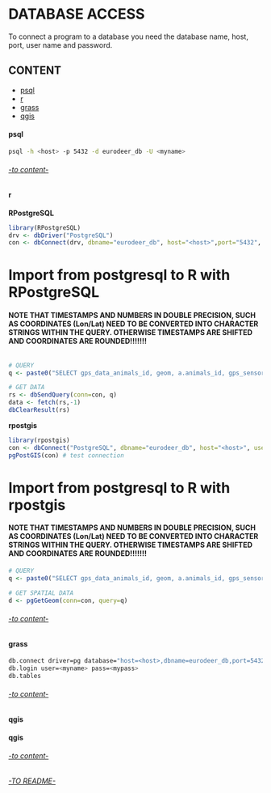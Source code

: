 # DATABASE ACCESS

To connect a program to a database you need the database name, host, port, user name and password.

## CONTENT 

* [psql](#psql)
* [r](#r)
* [grass](#grass)
* [qgis](#qgis)


#### psql

```bash
psql -h <host> -p 5432 -d eurodeer_db -U <myname>  
```

###### [-to content-](#content)

#### r

**RPostgreSQL**  
```R
library(RPostgreSQL)
drv <- dbDriver("PostgreSQL")
con <- dbConnect(drv, dbname="eurodeer_db", host="<host>",port="5432", user="<myname>", password="<mypass>")
```

# Import from postgresql to R with RPostgreSQL

#### NOTE THAT TIMESTAMPS AND NUMBERS IN DOUBLE PRECISION, SUCH AS COORDINATES (Lon/Lat) NEED TO BE CONVERTED INTO CHARACTER STRINGS WITHIN THE QUERY. OTHERWISE TIMESTAMPS ARE SHIFTED AND COORDINATES ARE ROUNDED!!!!!!! 


```R

# QUERY
q <- paste0("SELECT gps_data_animals_id, geom, a.animals_id, gps_sensors_id, acquisition_time::character varying, longitude::character varying, latitude::character varying FROM main.gps_data_animals a WHERE animals_id = 1 AND gps_validity_code = 1 ORDER BY animals_id, gps_sensors_id, acquisition_time")

# GET DATA
rs <- dbSendQuery(conn=con, q)
data <- fetch(rs,-1)
dbClearResult(rs) 
```

**rpostgis**  
```R
library(rpostgis)
con <- dbConnect("PostgreSQL", dbname="eurodeer_db", host="<host>", user="<myname>", password="<mypass>") 
pgPostGIS(con) # test connection
```

# Import from postgresql to R with rpostgis

#### NOTE THAT TIMESTAMPS AND NUMBERS IN DOUBLE PRECISION, SUCH AS COORDINATES (Lon/Lat) NEED TO BE CONVERTED INTO CHARACTER STRINGS WITHIN THE QUERY. OTHERWISE TIMESTAMPS ARE SHIFTED AND COORDINATES ARE ROUNDED!!!!!!! 

```R
# QUERY
q <- paste0("SELECT gps_data_animals_id, geom, a.animals_id, gps_sensors_id, acquisition_time::character varying, longitude::character varying, latitude::character varying FROM main.gps_data_animals a WHERE animals_id = 1 AND gps_validity_code = 1 ORDER BY animals_id, gps_sensors_id, acquisition_time")

# GET SPATIAL DATA 
d <- pgGetGeom(conn=con, query=q)
```

###### [-to content-](#content)

#### grass

```bash
db.connect driver=pg database="host=<host>,dbname=eurodeer_db,port=5432" 
db.login user=<myname> pass=<mypass>
db.tables
```
###### [-to content-](#content)

#### qgis

**qgis**  

###### [-to content-](#content)

###### [-TO README-](README.md)

